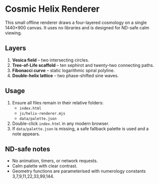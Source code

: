# Cosmic Helix Renderer

This small offline renderer draws a four-layered cosmology on a single 1440×900 canvas. It uses no libraries and is designed for ND-safe calm viewing.

## Layers
1. **Vesica field** – two intersecting circles.
2. **Tree-of-Life scaffold** – ten sephirot and twenty-two connecting paths.
3. **Fibonacci curve** – static logarithmic spiral polyline.
4. **Double-helix lattice** – two phase-shifted sine waves.

## Usage
1. Ensure all files remain in their relative folders:
   - `index.html`
   - `js/helix-renderer.mjs`
   - `data/palette.json`
2. Double-click `index.html` in any modern browser.
3. If `data/palette.json` is missing, a safe fallback palette is used and a note appears.

## ND-safe notes
- No animation, timers, or network requests.
- Calm palette with clear contrast.
- Geometry functions are parameterised with numerology constants 3,7,9,11,22,33,99,144.
